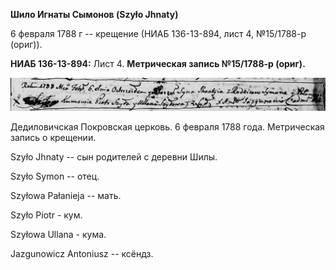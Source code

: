 **Шило Игнаты Сымонов (Szyło Jhnaty)**

6 февраля 1788 г -- крещение (НИАБ 136-13-894, лист 4, №15/1788-р
(ориг)).

**НИАБ 136-13-894:** Лист 4. **Метрическая запись №15/1788-р (ориг).**

![](./media/27a70c32ece427e456ad34fac0edae3fb4cbca22.png)

Дедиловичская Покровская церковь. 6 февраля 1788 года. Метрическая
запись о крещении.

Szyło Jhnaty -- сын родителей с деревни Шилы.

Szyło Symon -- отец.

Szyłowa Pałanieja -- мать.

Szyło Piotr - кум.

Szyłowa Ullana - кума.

Jazgunowicz Antoniusz -- ксёндз.
